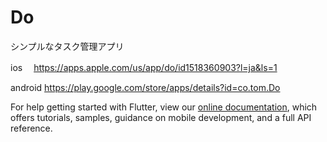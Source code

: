 # Do

シンプルなタスク管理アプリ

 ios　         https://apps.apple.com/us/app/do/id1518360903?l=ja&ls=1

 android     https://play.google.com/store/apps/details?id=co.tom.Do
 
 

For help getting started with Flutter, view our
[online documentation](https://flutter.dev/docs), which offers tutorials,
samples, guidance on mobile development, and a full API reference.
